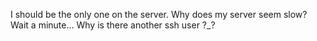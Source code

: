 I should be the only one on the server. Why does my server seem slow? Wait a minute... Why is there another ssh user ?_?
